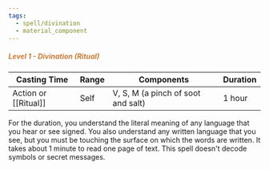 ```yaml
---
tags:
  - spell/divination
  - material_component
---
```

##### *<span style="color:rgb(203, 123, 55)">Level 1 - Divination (Ritual)</span>*

| Casting Time     | Range | Components                         | Duration |
| ---------------- | ----- | ---------------------------------- | -------- |
| Action or [[Ritual]] | Self  | V, S, M (a pinch of soot and salt) | 1 hour   |


For the duration, you understand the literal meaning of any language that you hear or see signed. You also understand any written language that you see, but you must be touching the surface on which the words are written. It takes about 1 minute to read one page of text. This spell doesn't decode symbols or secret messages.
